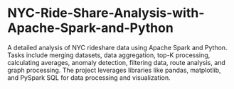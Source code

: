 # NYC-Ride-Share-Analysis-with-Apache-Spark-and-Python
 A detailed analysis of NYC rideshare data using Apache Spark and Python. Tasks include merging datasets, data aggregation, top-K processing, calculating averages, anomaly detection, filtering data, route analysis, and graph processing. The project leverages libraries like pandas, matplotlib, and PySpark SQL for data processing and visualization.
